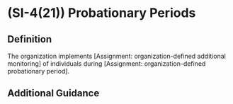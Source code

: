 
# (SI-4(21)) Probationary Periods

## Definition

The organization implements [Assignment: organization-defined additional monitoring] of individuals during [Assignment: organization-defined probationary period].

## Additional Guidance


